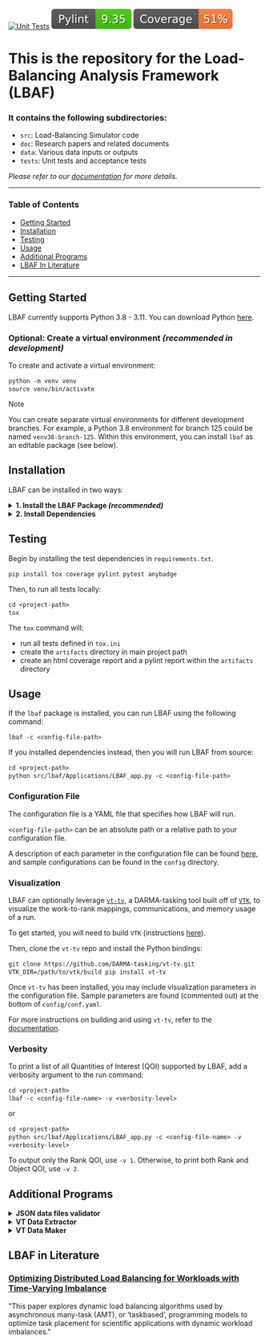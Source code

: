 [![Unit Tests](https://github.com/DARMA-tasking/LB-analysis-framework/actions/workflows/code-quality.yml/badge.svg)](https://github.com/DARMA-tasking/LB-analysis-framework/actions/workflows/code-quality.yml)
[![Pylint](https://raw.githubusercontent.com/DARMA-tasking/LB-analysis-framework/deploy-badges/pylint.svg)](https://raw.githubusercontent.com/DARMA-tasking/LB-analysis-framework/deploy-badges/pylint.svg)
[![Coverage](https://raw.githubusercontent.com/DARMA-tasking/LB-analysis-framework/deploy-badges/coverage.svg)](https://raw.githubusercontent.com/DARMA-tasking/LB-analysis-framework/deploy-badges/coverage.svg)

# This is the repository for the Load-Balancing Analysis Framework (LBAF)
### It contains the following subdirectories:
* `src`: Load-Balancing Simulator code
* `doc`: Research papers and related documents
* `data`: Various data inputs or outputs
* `tests`: Unit tests and acceptance tests

_Please refer to our [documentation](https://darma-tasking.github.io/lbaf_docs/index.html) for more details._

---

### Table of Contents

- [Getting Started](#getting-started)
- [Installation](#installation)
- [Testing](#testing)
- [Usage](#usage)
- [Additional Programs](#additional-programs)
- [LBAF In Literature](#lbaf-in-literature)

---

## Getting Started

LBAF currently supports Python 3.8 - 3.11. You can download Python [here](https://www.python.org/downloads/).

### Optional: Create a virtual environment *(recommended in development)*

To create and activate a virtual environment:
```shell
python -m venv venv
source venv/bin/activate
```

> [!NOTE]
> You can create separate virtual environments for different development branches. For example, a Python 3.8 environment for branch 125 could be named `venv38-branch-125`. Within this environment, you can install `lbaf` as an editable package (see below).

## Installation

LBAF can be installed in two ways:

<details>
<summary><b>1. Install the LBAF Package <i>(recommended)</i></b></summary>

<br />

Users can easily install the latest release of LBAF with:

```shell
pip install lbaf
```

Developers should clone the repo and install the package in editable mode:

```shell
git clone git@github.com:DARMA-tasking/LB-analysis-framework.git
pip install -e LB-analysis-framework
```

</details>
<details>
<summary><b>2. Install Dependencies</b></summary>

<br />

If you do not wish to install LBAF as a package, simply clone the repo and install dependencies:

```shell
git clone git@github.com:DARMA-tasking/LB-analysis-framework.git
pip install -r LB-analysis-framework/requirements.txt
```

</details>

## Testing

Begin by installing the test dependencies in `requirements.txt`.

```shell
pip install tox coverage pylint pytest anybadge
```

Then, to run all tests locally:

```shell
cd <project-path>
tox
```

The `tox` command will:
- run all tests defined in `tox.ini`
- create the `artifacts` directory in main project path
- create an html coverage report and a pylint report within the `artifacts` directory

## Usage

If the `lbaf` package is installed, you can run LBAF using the following command:
```shell
lbaf -c <config-file-path>
```

If you installed dependencies instead, then you will run LBAF from source:

```shell
cd <project-path>
python src/lbaf/Applications/LBAF_app.py -c <config-file-path>
```

### Configuration File

The configuration file is a YAML file that specifies how LBAF will run.

`<config-file-path>` can be an absolute path or a relative path to your configuration file.

A description of each parameter in the configuration file can be found [here](https://darma-tasking.github.io/lbaf_docs/configuration.html), and sample configurations can be found in the `config` directory.

### Visualization

LBAF can optionally leverage [`vt-tv`](https://github.com/DARMA-tasking/vt-tv), a DARMA-tasking tool built off of [`VTK`](https://vtk.org/), to visualize the work-to-rank mappings, communications, and memory usage of a run.

To get started, you will need to build `VTK` (instructions [here](https://gitlab.kitware.com/vtk/vtk/-/blob/master/Documentation/docs/build_instructions/build.md)).

Then, clone the `vt-tv` repo and install the Python bindings:

```shell
git clone https://github.com/DARMA-tasking/vt-tv.git
VTK_DIR=/path/to/vtk/build pip install vt-tv
```

Once `vt-tv` has been installed, you may include visualization parameters in the configuration file. Sample parameters are found (commented out) at the bottom of `config/conf.yaml`.

For more instructions on building and using `vt-tv`, refer to the [documentation](https://github.com/DARMA-tasking/vt-tv?tab=readme-ov-file).

### Verbosity

To print a list of all Quantities of Interest (QOI) supported by LBAF, add a verbosity argument to the run command:

```shell
cd <project-path>
lbaf -c <config-file-name> -v <verbosity-level>
```

or

```shell
cd <project-path>
python src/lbaf/Applications/LBAF_app.py -c <config-file-name> -v <verbosity-level>
```

To output only the Rank QOI, use `-v 1`. Otherwise, to print both Rank and Object QOI, use `-v 2`.

## Additional Programs

<details>
<summary><b> JSON data files validator</b></summary>

<br />

JSON data files Validator validates VT data files against defined schema. It is located in the VT repository and can be found [here](https://raw.githubusercontent.com/DARMA-tasking/vt/develop/scripts/JSON_data_files_validator.py).

#### Download into LBAF

If the `lbaf` package is installed, run:

```shell
lbaf-vt-data-files-validator-loader
```

Otherwise, run from source:

```shell
cd <project-path>
python src/lbaf/Utils/lbsJSONDataFilesValidatorLoader.py
```

The script will be saved to `<project-path>/src/lbaf/imported/JSON_data_files_validator.py`

#### Run from LBAF

If the `lbaf` package is installed, run:

```shell
lbaf-vt-data-files-validator
```

Otherwise, run from source:

```shell
cd <project-path>
python src/lbaf/imported/JSON_data_files_validator.py
```

_Note: This command automatically downloads the `JSON_data_files_validator.py` script if needed._

#### Usage

These commands assume that LBAF was installed as a package. If you are running from source, you will need to replace the run command as noted above.

For single file:

```shell
# With relative path
lbaf-vt-data-files-validator --file_path=../../../data/nolb-8color-16nodes-data/data.0.json

# With absolute path
lbaf-vt-data-files-validator --file_path=<project-path>/data/nolb-8color-16nodes-data/data.0.json
```

For many files in the same directory:

```shell
# With relative path
lbaf-vt-data-files-validator --dir_path=../../../data/nolb-8color-16nodes-data

# With absolute path
lbaf-vt-data-files-validator --dir_path=<project-path>/data/nolb-8color-16nodes-data

# Optionally one could pass --file_prefix and/or --file_suffix
# When one passes files with given prefix/suffix or both will be validated
# When no prefix and suffix will be given validator will find most common prefix and suffix in the directory
# and will use them for validation process
lbaf-vt-data-files-validator --dir_path=../../data/nolb-8color-16nodes-data --file_prefix=data --file_suffix=json
```
</details>

<details>
<summary><b>VT Data Extractor</b></summary>

<br />
The VT Data Extractor extracts phases from VT stats files.

#### Usage

To run using the lbaf package:

```shell
lbaf-vt-data-extractor
```
To run from source:

```shell
cd <project-path>
python src/lbaf/Utils/lbsVTDataExtractor.py
```

#### Input arguments

* `input_data_dir`: str - path to dir with files to extract e.g. `"./data/<dir-with-files>"`
* `output_data_dir`: str - path to dir where files should be saved e.g. `"./output"` (will be created when doesn't exist)
* `phases_to_extract`: list - list of phases `[int or str]` e.g. `[0, 1, "2-4"]` will extract phases `[0, 1, 2, 3, 4]`
* `file_prefix`: str - data file prefix e.g. if filename is `stats.0.json`, then prefix should be set to "stats"
* `file_suffix`: str - data file suffix e.g. if filename is `stats.0.json`, then suffix should be set to "json"
* `compressed`: bool - when True, brotli must be imported and then output data will be compressed
* `schema_type`: str - should be `"LBDatafile"` or `"LBStatsfile"` depends on input data. Only `"LBStatsfile"` is supported
* `check_schema`: bool - when True, validates schema (more time-consuming)

</details>

<details>
<summary><b>VT Data Maker</b></summary>

<br />

The VT Data Maker generates a dataset of JSON files that may be used throughout the DARMA-tasking organization. The generated files are compatible with `LBAF`, `vt-tv`, and `vt`.

If the `lbaf` package is installed, run with:

```sh
lbaf-vt-data-files-maker <args>
```

Otherwise, run:

```shell
python src/lbaf/Utils/lbsJSONDataFilesMaker.py <args>
```

The program can be run interactively with the `--interactive` argument.

Otherwise, it accepts a pre-written specification file (`--spec-file`) and the file stem for the resulting data files (`--data-stem`).

Further documentation, including usage and examples, can be found within the script itself.

</details>

## LBAF in Literature

### [Optimizing Distributed Load Balancing for Workloads with Time-Varying Imbalance](https://ieeexplore.ieee.org/document/9556089)

"This paper explores dynamic load balancing algorithms used by asynchronous many-task (AMT), or ‘taskbased’, programming models to optimize task placement for scientific applications with dynamic workload imbalances."
